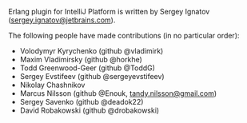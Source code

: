Erlang plugin for IntelliJ Platform is written by Sergey Ignatov (sergey.ignatov@jetbrains.com).

The following people have made contributions (in no particular order):
* Volodymyr Kyrychenko (github @vladimirk)
* Maxim Vladimirsky (github @horkhe)
* Todd Greenwood-Geer (github @ToddG)
* Sergey Evstifeev (github @sergeyevstifeev)
* Nikolay Chashnikov
* Marcus Nilsson (github @Enouk, tandy.nilsson@gmail.com)
* Sergey Savenko (github @deadok22)
* David Robakowski (github @drobakowski)
